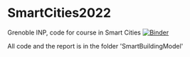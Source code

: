 # SmartCities2022
Grenoble INP, code for course in Smart Cities
[![Binder](https://mybinder.org/badge_logo.svg)](https://mybinder.org/v2/gh/Lastbil/SmartCities2022.git/HEAD)

All code and the report is in the folder 'SmartBuildingModel'
